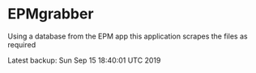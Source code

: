 # EPMgrabber
Using a database from the EPM app this application scrapes the files as required


Latest backup: Sun Sep 15 18:40:01 UTC 2019
